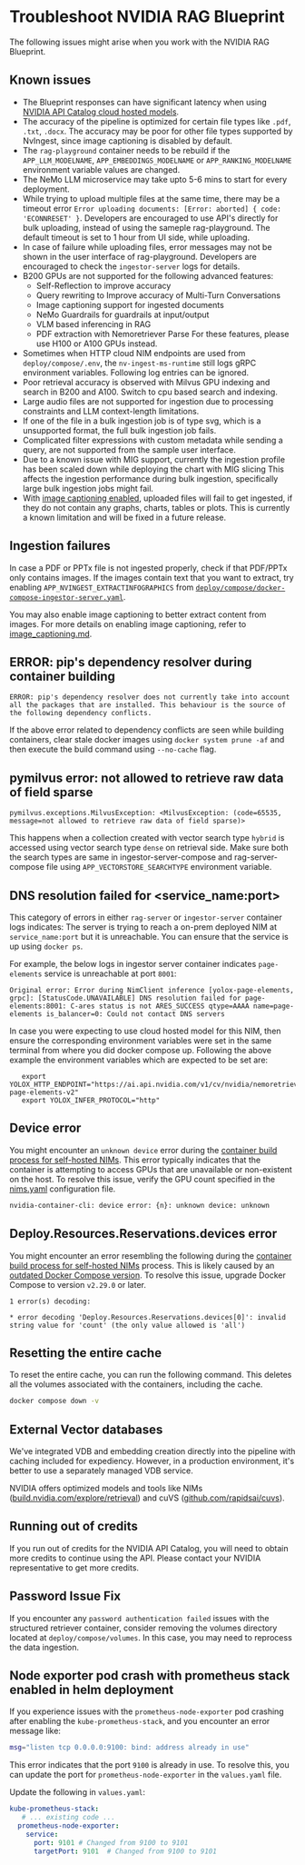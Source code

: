 <!--
  SPDX-FileCopyrightText: Copyright (c) 2025 NVIDIA CORPORATION & AFFILIATES. All rights reserved.
  SPDX-License-Identifier: Apache-2.0
-->

# Troubleshoot NVIDIA RAG Blueprint

The following issues might arise when you work with the NVIDIA RAG Blueprint.


## Known issues

- The Blueprint responses can have significant latency when using [NVIDIA API Catalog cloud hosted models](quickstart.md#deploy-with-docker-compose).
- The accuracy of the pipeline is optimized for certain file types like `.pdf`, `.txt`, `.docx`. The accuracy may be poor for other file types supported by NvIngest, since image captioning is disabled by default.
- The `rag-playground` container needs to be rebuild if the `APP_LLM_MODELNAME`, `APP_EMBEDDINGS_MODELNAME` or `APP_RANKING_MODELNAME` environment variable values are changed.
- The NeMo LLM microservice may take upto 5-6 mins to start for every deployment.
- While trying to upload multiple files at the same time, there may be a timeout error `Error uploading documents: [Error: aborted] { code: 'ECONNRESET' }`. Developers are encouraged to use API's directly for bulk uploading, instead of using the sameple rag-playground. The default timeout is set to 1 hour from UI side, while uploading.
- In case of failure while uploading files, error messages may not be shown in the user interface of rag-playground. Developers are encouraged to check the `ingestor-server` logs for details.
- B200 GPUs are not supported for the following advanced features:
  - Self-Reflection to improve accuracy
  - Query rewriting to Improve accuracy of Multi-Turn Conversations
  - Image captioning support for ingested documents
  - NeMo Guardrails for guardrails at input/output
  - VLM based inferencing in RAG
  - PDF extraction with Nemoretriever Parse
  For these features, please use H100 or A100 GPUs instead.
- Sometimes when HTTP cloud NIM endpoints are used from `deploy/compose/.env`, the `nv-ingest-ms-runtime` still logs gRPC environment variables. Following log entries can be ignored.
- Poor retrieval accuracy is observed with Milvus GPU indexing and search in B200 and A100. Switch to cpu based search and indexing.
- Large audio files are not supported for ingestion due to processing constraints and LLM context-length limitations.
- If one of the file in a bulk ingestion job is of type svg, which is a unsupported format, the full bulk ingestion job fails.
- Complicated filter expressions with custom metadata while sending a query, are not supported from the sample user interface.
- Due to a known issue with MIG support, currently the ingestion profile has been scaled down while deploying the chart with MIG slicing This affects the ingestion performance during bulk ingestion, specifically large bulk ingestion jobs might fail.
- With [image captioning enabled](image_captioning.md), uploaded files will fail to get ingested, if they do not contain any graphs, charts, tables or plots. This is currently a known limitation and will be fixed in a future release.

## Ingestion failures

In case a PDF or PPTx file is not ingested properly, check if that PDF/PPTx only contains images. If the images contain text that you want to extract, try enabling `APP_NVINGEST_EXTRACTINFOGRAPHICS` from [`deploy/compose/docker-compose-ingestor-server.yaml`](../deploy/compose/docker-compose-ingestor-server.yaml).

You may also enable image captioning to better extract content from images. For more details on enabling image captioning, refer to [image_captioning.md](image_captioning.md).

## ERROR: pip's dependency resolver during container building
```
ERROR: pip's dependency resolver does not currently take into account all the packages that are installed. This behaviour is the source of the following dependency conflicts.
```

If the above error related to dependency conflicts are seen while building containers, clear stale docker images using `docker system prune -af` and then execute the build command using `--no-cache` flag.


## pymilvus error: not allowed to retrieve raw data of field sparse
```
pymilvus.exceptions.MilvusException: <MilvusException: (code=65535, message=not allowed to retrieve raw data of field sparse)>
```
This happens when a collection created with vector search type `hybrid` is accessed using vector search type `dense` on retrieval side. Make sure both the search types are same in ingestor-server-compose and rag-server-compose file using `APP_VECTORSTORE_SEARCHTYPE` environment variable.

## DNS resolution failed for <service_name:port>
This category of errors in either `rag-server` or `ingestor-server` container logs indicates:
The server is trying to reach a on-prem deployed NIM at `service_name:port` but it is unreachable. You can ensure that the service is up using `docker ps`.

For example, the below logs in ingestor server container indicates `page-elements` service is unreachable at port `8001`:

```output
Original error: Error during NimClient inference [yolox-page-elements, grpc]: [StatusCode.UNAVAILABLE] DNS resolution failed for page-elements:8001: C-ares status is not ARES_SUCCESS qtype=AAAA name=page-elements is_balancer=0: Could not contact DNS servers
```

In case you were expecting to use cloud hosted model for this NIM, then ensure the corresponding environment variables were set in the same terminal from where you did docker compose up. Following the above example the environment variables which are expected to be set are:

```output
   export YOLOX_HTTP_ENDPOINT="https://ai.api.nvidia.com/v1/cv/nvidia/nemoretriever-page-elements-v2"
   export YOLOX_INFER_PROTOCOL="http"
```

## Device error

You might encounter an `unknown device` error during the [container build process for self-hosted NIMs](quickstart.md#start-the-containers-using-on-prem-models).
This error typically indicates that the container is attempting to access GPUs that are unavailable or non-existent on the host.
To resolve this issue, verify the GPU count specified in the [nims.yaml](../deploy/compose/nims.yaml) configuration file.

```bash
nvidia-container-cli: device error: {n}: unknown device: unknown
```

## Deploy.Resources.Reservations.devices error

You might encounter an error resembling the following during the [container build process for self-hosted NIMs](quickstart.md#start-the-containers-using-on-prem-models) process.
This is likely caused by an [outdated Docker Compose version](https://github.com/docker/compose/issues/11097).
To resolve this issue, upgrade Docker Compose to version `v2.29.0` or later.

```
1 error(s) decoding:

* error decoding 'Deploy.Resources.Reservations.devices[0]': invalid string value for 'count' (the only value allowed is 'all')
```


## Resetting the entire cache

To reset the entire cache, you can run the following command.
This deletes all the volumes associated with the containers, including the cache.

```bash
docker compose down -v
```


## External Vector databases

We've integrated VDB and embedding creation directly into the pipeline with caching included for expediency.
However, in a production environment, it's better to use a separately managed VDB service.

NVIDIA offers optimized models and tools like NIMs ([build.nvidia.com/explore/retrieval](https://build.nvidia.com/explore/retrieval))
and cuVS ([github.com/rapidsai/cuvs](https://github.com/rapidsai/cuvs)).


## Running out of credits

If you run out of credits for the NVIDIA API Catalog,
you will need to obtain more credits to continue using the API.
Please contact your NVIDIA representative to get more credits.


## Password Issue Fix

If you encounter any `password authentication failed` issues with the structured retriever container,
consider removing the volumes directory located at `deploy/compose/volumes`.
In this case, you may need to reprocess the data ingestion.

## Node exporter pod crash with prometheus stack enabled in helm deployment

If you experience issues with the `prometheus-node-exporter` pod crashing after enabling the `kube-prometheus-stack`, and you encounter an error message like:

```sh
msg="listen tcp 0.0.0.0:9100: bind: address already in use"
```

This error indicates that the port `9100` is already in use. To resolve this, you can update the port for `prometheus-node-exporter` in the `values.yaml` file.

Update the following in `values.yaml`:

```yaml
kube-prometheus-stack:
   # ... existing code ...
  prometheus-node-exporter:
    service:
      port: 9101 # Changed from 9100 to 9101
      targetPort: 9101  # Changed from 9100 to 9101
```
